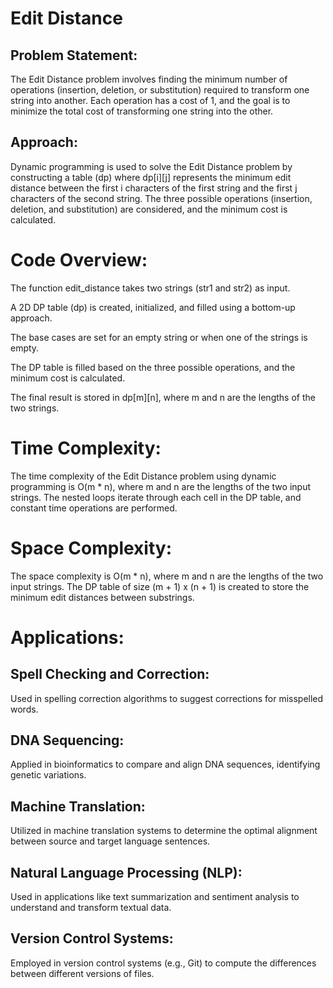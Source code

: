 # Edit Distance

## Problem Statement:
The Edit Distance problem involves finding the minimum number of operations (insertion, deletion, or substitution) required to transform one string into another. Each operation has a cost of 1, and the goal is to minimize the total cost of transforming one string into the other.

## Approach:
Dynamic programming is used to solve the Edit Distance problem by constructing a table (dp) where dp[i][j] represents the minimum edit distance between the first i characters of the first string and the first j characters of the second string. The three possible operations (insertion, deletion, and substitution) are considered, and the minimum cost is calculated.



# Code Overview:

The function edit_distance takes two strings (str1 and str2) as input.

A 2D DP table (dp) is created, initialized, and filled using a bottom-up approach.

The base cases are set for an empty string or when one of the strings is empty.

The DP table is filled based on the three possible operations, and the minimum cost is calculated.

The final result is stored in dp[m][n], where m and n are the lengths of the two strings.



# Time Complexity:
The time complexity of the Edit Distance problem using dynamic programming is O(m * n), where m and n are the lengths of the two input strings. The nested loops iterate through each cell in the DP table, and constant time operations are performed.



# Space Complexity:
The space complexity is O(m * n), where m and n are the lengths of the two input strings. The DP table of size (m + 1) x (n + 1) is created to store the minimum edit distances between substrings.



# Applications:


## Spell Checking and Correction:
Used in spelling correction algorithms to suggest corrections for misspelled words.

## DNA Sequencing:
Applied in bioinformatics to compare and align DNA sequences, identifying genetic variations.

## Machine Translation:
Utilized in machine translation systems to determine the optimal alignment between source and target language sentences.

## Natural Language Processing (NLP):
Used in applications like text summarization and sentiment analysis to understand and transform textual data.

## Version Control Systems:
Employed in version control systems (e.g., Git) to compute the differences between different versions of files.
